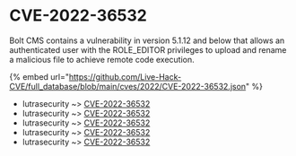 # CVE-2022-36532

Bolt CMS contains a vulnerability in version 5.1.12 and below that allows an authenticated user with the ROLE_EDITOR privileges to upload and rename a malicious file to achieve remote code execution.

{% embed url="https://github.com/Live-Hack-CVE/full_database/blob/main/cves/2022/CVE-2022-36532.json" %}


* lutrasecurity ~> [CVE-2022-36532](https://www.alice-snow.ru/2022/database/cve-2022-36532/cve-2022-36532-lutrasecurity)
* lutrasecurity ~> [CVE-2022-36532](https://www.alice-snow.ru/2022/database/cve-2022-36532/cve-2022-36532-lutrasecurity)
* lutrasecurity ~> [CVE-2022-36532](https://www.alice-snow.ru/2022/database/cve-2022-36532/cve-2022-36532-lutrasecurity)
* lutrasecurity ~> [CVE-2022-36532](https://www.alice-snow.ru/2022/database/cve-2022-36532/cve-2022-36532-lutrasecurity)
* lutrasecurity ~> [CVE-2022-36532](https://www.alice-snow.ru/2022/database/cve-2022-36532/cve-2022-36532-lutrasecurity)